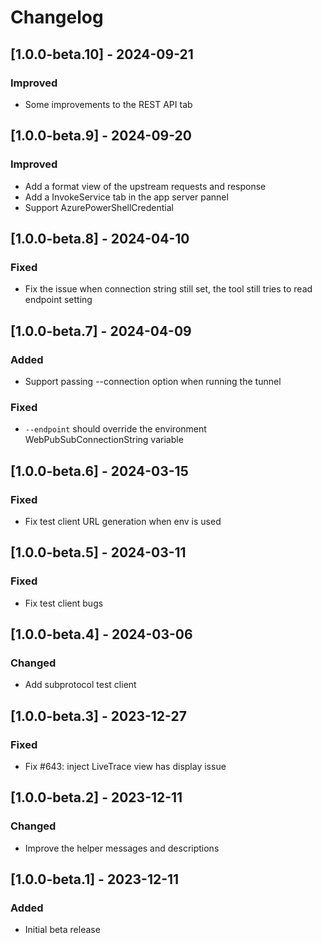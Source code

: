 # Changelog

## [1.0.0-beta.10] - 2024-09-21
### Improved
- Some improvements to the REST API tab

## [1.0.0-beta.9] - 2024-09-20
### Improved
- Add a format view of the upstream requests and response
- Add a InvokeService tab in the app server pannel
- Support AzurePowerShellCredential

## [1.0.0-beta.8] - 2024-04-10
### Fixed
- Fix the issue when connection string still set, the tool still tries to read endpoint setting

## [1.0.0-beta.7] - 2024-04-09
### Added
- Support passing --connection option when running the tunnel

### Fixed
- `--endpoint` should override the environment WebPubSubConnectionString variable

## [1.0.0-beta.6] - 2024-03-15
### Fixed
- Fix test client URL generation when env is used

## [1.0.0-beta.5] - 2024-03-11
### Fixed
- Fix test client bugs

## [1.0.0-beta.4] - 2024-03-06
### Changed
- Add subprotocol test client

## [1.0.0-beta.3] - 2023-12-27
### Fixed
- Fix #643: inject LiveTrace view has display issue

## [1.0.0-beta.2] - 2023-12-11
### Changed
- Improve the helper messages and descriptions

## [1.0.0-beta.1] - 2023-12-11
### Added
- Initial beta release

